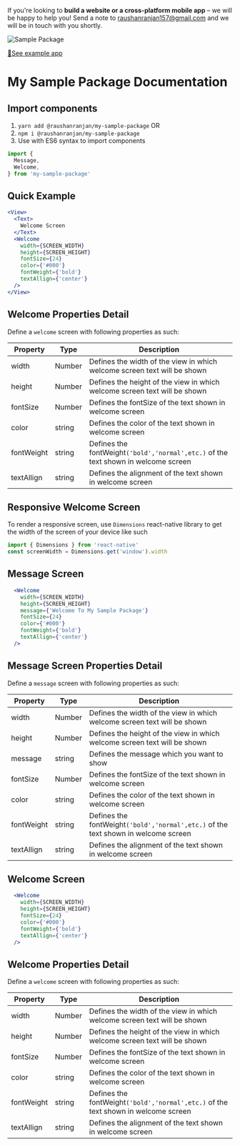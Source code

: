 If you're looking to **build a website or a cross-platform mobile app** – we will be happy to help you! Send a note to raushanranjan157@gmail.com and we will be in touch with you shortly.

![Sample Package]()

[📲See example app](https://github.com/raushanji/my-sample-package)

# My Sample Package Documentation

## Import components
1. `yarn add @raushanranjan/my-sample-package` OR 
2. `npm i @raushanranjan/my-sample-package`
2. Use with ES6 syntax to import components

```js
import {
  Message,
  Welcome,
} from 'my-sample-package'

```

## Quick Example
```jsx
<View>
  <Text>
    Welcome Screen
  </Text>
  <Welcome
    width={SCREEN_WIDTH}
    height={SCREEN_HEIGHT}
    fontSize={24}
    color={'#000'}
    fontWeight={'bold'}
    textAllign={'center'}
  />
</View>
```

## Welcome Properties Detail
Define a `welcome` screen with following properties as such:


| Property        | Type           | Description  |
| ------------- |-------------| -----|
| width | Number | Defines the width of the view in which welcome screen text will be shown  |
| height | Number | Defines the height of the view in which welcome screen text will be shown  |
| fontSize | Number | Defines the fontSize of the text shown in welcome screen |
| color | string | Defines the color of the text shown in welcome screen  |
| fontWeight | string | Defines the fontWeight`('bold','normal',etc.)` of the text shown in welcome screen |
| textAllign | string | Defines the alignment of the text shown in welcome screen |

## Responsive Welcome Screen 
To render a responsive screen, use `Dimensions` react-native library to get the width of the screen of your device like such
```js
import { Dimensions } from 'react-native'
const screenWidth = Dimensions.get('window').width
```

## Message Screen
```jsx
  <Welcome
    width={SCREEN_WIDTH}
    height={SCREEN_HEIGHT}
    message={'Welcome To My Sample Package'}
    fontSize={24}
    color={'#000'}
    fontWeight={'bold'}
    textAllign={'center'}
  />
```

## Message Screen Properties Detail
Define a `message` screen with following properties as such:


| Property        | Type           | Description  |
| ------------- |-------------| -----|
| width | Number | Defines the width of the view in which welcome screen text will be shown  |
| height | Number | Defines the height of the view in which welcome screen text will be shown  |
| message | string | Defines the message which you want to show |
| fontSize | Number | Defines the fontSize of the text shown in welcome screen |
| color | string | Defines the color of the text shown in welcome screen  |
| fontWeight | string | Defines the fontWeight`('bold','normal',etc.)` of the text shown in welcome screen |
| textAllign | string | Defines the alignment of the text shown in welcome screen |


## Welcome Screen
```jsx
  <Welcome
    width={SCREEN_WIDTH}
    height={SCREEN_HEIGHT}
    fontSize={24}
    color={'#000'}
    fontWeight={'bold'}
    textAllign={'center'}
  />
```

## Welcome Properties Detail
Define a `welcome` screen with following properties as such:


| Property        | Type           | Description  |
| ------------- |-------------| -----|
| width | Number | Defines the width of the view in which welcome screen text will be shown  |
| height | Number | Defines the height of the view in which welcome screen text will be shown  |
| fontSize | Number | Defines the fontSize of the text shown in welcome screen |
| color | string | Defines the color of the text shown in welcome screen  |
| fontWeight | string | Defines the fontWeight`('bold','normal',etc.)` of the text shown in welcome screen |
| textAllign | string | Defines the alignment of the text shown in welcome screen |
